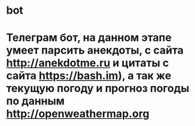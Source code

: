 # bot
# Телеграм бот, на данном этапе умеет парсить анекдоты, с сайта http://anekdotme.ru и цитаты с сайта https://bash.im), а так же текущую погоду и прогноз погоды по данным http://openweathermap.org

